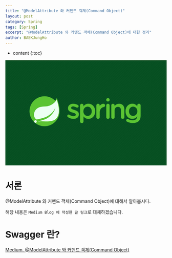```yaml
---
title: "@ModelAttribute 와 커맨드 객체(Command Object)"
layout: post
category: Spring
tags: [Spring]
excerpt: "@ModelAttribute 와 커맨드 객체(Command Object)에 대한 정리"
author: BAEKJungHo
---
```


* content
{:toc}

![logo](/images/posts/logo/SPRING.jpg)

# 서론

@ModelAttribute 와 커맨드 객체(Command Object)에 대해서 알아봅시다.

해당 내용은 `Medium Blog 에 작성한 글 링크`로 대체하겠습니다.

# Swagger 란?

[Medium. @ModelAttribute 와 커맨드 객체(Command Object)](https://medium.com/webeveloper/modelattribute-%EC%99%80-%EC%BB%A4%EB%A7%A8%EB%93%9C-%EA%B0%9D%EC%B2%B4-command-object-42c14f268324)
